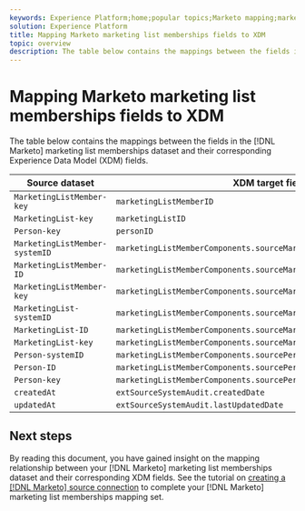 ```yaml
---
keywords: Experience Platform;home;popular topics;Marketo mapping;marketo mapping;
solution: Experience Platform
title: Mapping Marketo marketing list memberships fields to XDM
topic: overview
description: The table below contains the mappings between the fields in the Marketo marketing list memberships dataset and their corresponding XDM fields.
---
```


# Mapping Marketo marketing list memberships fields to XDM

The table below contains the mappings between the fields in the [!DNL Marketo] marketing list memberships dataset and their corresponding Experience Data Model (XDM) fields.

| Source dataset | XDM target field |
| -------------- | ---------------- |
| `MarketingListMember-key` | `marketingListMemberID` |
| `MarketingList-key` | `marketingListID` |
| `Person-key`| `personID` |
| `MarketingListMember-systemID` | `marketingListMemberComponents.sourceMarketingListMemberID.systemID` |
| `MarketingListMember-ID` | `marketingListMemberComponents.sourceMarketingListMemberID.ID` |
| `MarketingListMember-key` | `marketingListMemberComponents.sourceMarketingListMemberID.key` |
| `MarketingList-systemID` | `marketingListMemberComponents.sourceMarketingListID.systemID` |
| `MarketingList-ID` | `marketingListMemberComponents.sourceMarketingListID.ID` |
| `MarketingList-key` | `marketingListMemberComponents.sourceMarketingListID.key` |
| `Person-systemID` | `marketingListMemberComponents.sourcePersonID.systemID` |
| `Person-ID` | `marketingListMemberComponents.sourcePersonID.ID` |
| `Person-key` | `marketingListMemberComponents.sourcePersonID.key` |
| `createdAt` | `extSourceSystemAudit.createdDate` |
| `updatedAt` | `extSourceSystemAudit.lastUpdatedDate` |

## Next steps

By reading this document, you have gained insight on the mapping relationship between your [!DNL Marketo] marketing list memberships dataset and their corresponding XDM fields. See the tutorial on [creating a [!DNL Marketo] source connection](../../../tutorials/ui/create/adobe-applications/marketo.md) to complete your [!DNL Marketo] marketing list memberships mapping set.

